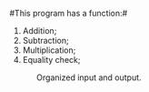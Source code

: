 
#This program has a function:#

<ol>
<li>Addition;</li>
<li>Subtraction;</li>
<li>Multiplication;</li>
<li>Equality check;</li>
<ol>
Organized input and output.

